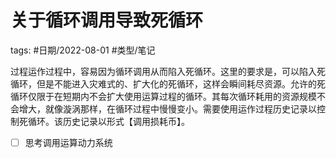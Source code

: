 # 关于循环调用导致死循环


tags: #日期/2022-08-01 #类型/笔记 


过程运作过程中，容易因为循环调用从而陷入死循环。这里的要求是，可以陷入死循环，但是不能进入灾难式的、扩大化的死循环，这样会瞬间耗尽资源。允许的死循环仅限于在短期内不会扩大使用运算过程的循环。其每次循环耗用的资源规模不会增大，就像漩涡那样，在循环过程中慢慢变小。需要使用运作过程历史记录以控制死循环。该历史记录以形式【调用损耗币】。

- [ ] 思考调用运算动力系统

